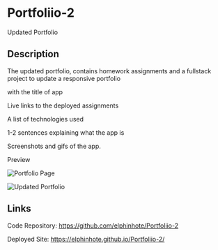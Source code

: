 # Portfoliio-2
Updated Portfolio

## Description

The updated portfolio, contains homework assignments and a fullstack project to update a responsive portfolio

with the title of app

Live links to the deployed assignments

A list of technologies used

1-2 sentences explaining what the app is

Screenshots and gifs of the app.


Preview


![Portfolio Page](https://user-images.githubusercontent.com/65749636/110235007-973d0780-7ee2-11eb-9426-42c000bbd20e.PNG)



![Updated Portfolio](https://user-images.githubusercontent.com/65749636/113250139-caba4a00-9274-11eb-8140-ac093ebc5f53.png)


## Links

Code Repository: https://github.com/elphinhote/Portfoliio-2  

Deployed Site:  https://elphinhote.github.io/Portfoliio-2/
